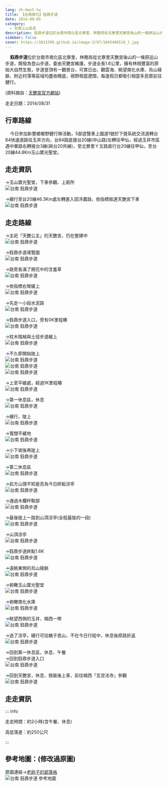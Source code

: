 ```yaml
---
lang: zh-Hant-tw
title: 【台南南化】鈺鼎步道
date: 2014-09-05
category: 
  - 台南上山走走
description: 鈺鼎步道位於台南市南化區北寮里，林務局從北寮里天艷宮後山的一條原巡山步道，開發為登山步道，委由天艷宮維護，步道全長1.6公里，擁有林相豐富的原始大自然生態，步道登頂有一觀景台，可賞日出、觀雲海、眺望南化水庫、烏山稜脈、附近村落等區域均盡收眼底，視野相當遼闊，每逢假日都吸引相當多民眾前往健行。
sidebar: false
cover: https://1013399.github.io/image-2/97/1045406518_l.jpg
---
```


    **鈺鼎步道**位於台南市南化區北寮里，林務局從北寮里天艷宮後山的一條原巡山步道，開發為登山步道，委由天艷宮維護，步道全長1.6公里，擁有林相豐富的原始大自然生態，步道登頂有一觀景台，可賞日出、觀雲海、眺望南化水庫、烏山稜脈、附近村落等區域均盡收眼底，視野相當遼闊，每逢假日都吸引相當多民眾前往健行。

<!-- more -->

(資料摘自：[天艷宮官方網站](http://www.tianyan.org.tw/traitem_detail.php?id=7))

走走日期：2014/08/31

## 行車路線

    今日參加新豐鄉鄉野健行隊活動，5部遊覽車上國道1號於下營系統交流道轉台84快速道路往玉井方向，台84路底接台20線(中山路)左轉往甲仙，經過玉井市區遇中華路右轉接台3線(與台20共線)，至北寮里Ｙ叉路直行台20線往甲仙，至台20線44.8Km玉山寶光聖堂。

## 走走資訊

→玉山寶光聖堂，下車參觀、上廁所  
![台南 鈺鼎步道](https://1013399.github.io/image-2/97/1045405837_l.jpg)

→續行至台20線46.3Km處左轉進入田洋農路，依指標抵達天艷宮下車  
![台南 鈺鼎步道](https://1013399.github.io/image-2/97/1045407486_l.jpg)

## 走走路線
→主祀「天艷公主」的天艷宮，仍在整建中  
![台南 鈺鼎步道](https://1013399.github.io/image-2/97/1045408259_l.jpg)

→鈺鼎步道導覽圖  
![台南 鈺鼎步道](https://1013399.github.io/image-2/97/1045408191_l.jpg)

→路旁長滿了開花中的含羞草  
![台南 鈺鼎步道](https://1013399.github.io/image-2/97/1045407781_l.jpg)

→依指標右彎緩上  
![台南 鈺鼎步道](https://1013399.github.io/image-2/97/1045406929_l.jpg)

→先走一小段水泥路  
![台南 鈺鼎步道](https://1013399.github.io/image-2/97/1045409660_l.jpg)

→鈺鼎步道入口，旁有0K里程樁  
![台南 鈺鼎步道](https://1013399.github.io/image-2/97/1045406426_l.jpg)

→枕木階梯與土徑步道緩上  
![台南 鈺鼎步道](https://1013399.github.io/image-2/97/1045409187_l.jpg)

→不久即開始陡上  
![台南 鈺鼎步道](https://1013399.github.io/image-2/97/1045407787_l.jpg)  
![台南 鈺鼎步道](https://1013399.github.io/image-2/97/1045406427_l.jpg)  
![台南 鈺鼎步道](https://1013399.github.io/image-2/97/1045408093_l.jpg)

→上至平緩處，經過1K里程樁  
![台南 鈺鼎步道](https://1013399.github.io/image-2/97/1045408583_l.jpg)

→第一休息區，休息  
![台南 鈺鼎步道](https://1013399.github.io/image-2/97/1045406932_l.jpg)

→續行，陡上  
![台南 鈺鼎步道](https://1013399.github.io/image-2/97/1045405326_l.jpg)

→寬闊平緩地  
![台南 鈺鼎步道](https://1013399.github.io/image-2/97/1045407279_l.jpg)

→小下坡後再陡上  
![台南 鈺鼎步道](https://1013399.github.io/image-2/97/1045408585_l.jpg)

→第二休息區  
![台南 鈺鼎步道](https://1013399.github.io/image-2/97/1045407790_l.jpg)

→前方山頭不知是否為今日終點涼亭  
![台南 鈺鼎步道](https://1013399.github.io/image-2/97/1045409377_l.jpg)

→通過木欄杆鞍部  
![台南 鈺鼎步道](https://1013399.github.io/image-2/97/1045408785_l.jpg)

→最後陡上一路到山頂涼亭(全程最陡的一段)  
![台南 鈺鼎步道](https://1013399.github.io/image-2/97/1045406517_l.jpg)

→山頂涼亭  
![台南 鈺鼎步道](https://1013399.github.io/image-2/97/1045409378_l.jpg)

→鈺鼎步道終點1.6K  
![台南 鈺鼎步道](https://1013399.github.io/image-2/97/1045409284_l.jpg)

→遠眺東側的烏山稜脈  
![台南 鈺鼎步道](https://1013399.github.io/image-2/97/1045407791_l.jpg)

→俯瞰玉山寶光聖堂  
![台南 鈺鼎步道](https://1013399.github.io/image-2/97/1045408394_l.jpg)

→俯瞰南化水庫  
![台南 鈺鼎步道](https://1013399.github.io/image-2/97/1045406518_l.jpg)

→眺望西側的玉井、楠西一帶  
![台南 鈺鼎步道](https://1013399.github.io/image-2/97/1045408885_l.jpg)

→過了涼亭，續行可往糖子恩山，不在今日行程中，休息後原路折返  
![台南 鈺鼎步道](https://1013399.github.io/image-2/97/1045409857_l.jpg)

→回到第一休息區，休息、午餐  
→回到鈺鼎步道入口  
![台南 鈺鼎步道](https://1013399.github.io/image-2/97/1045409561_l.jpg)

→回到天艷宮，休息、換裝後上車，前往楠西「玄空法寺」參觀  
![台南 鈺鼎步道](https://1013399.github.io/image-2/97/1045405636_l.jpg)

## 走走資訊

::: info

走走時間：約2小時(含午餐、休息)

高低落差：約250公尺

:::

## 參考地圖：(修改過原圖)  
原圖連結→[老尉子的部落格](http://blog.xuite.net/laoweiz/blog/65418836)  
![台南 鈺鼎步道 參考地圖](https://1013399.github.io/image-2/97/1045409562_l.jpg)